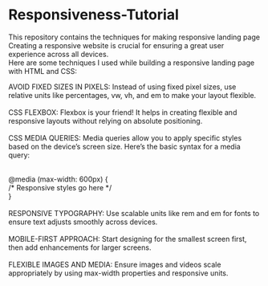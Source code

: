 # Responsiveness-Tutorial
This repository contains the techniques for making responsive landing page 
<br>
Creating a responsive website is crucial for ensuring a great user experience across all devices. 
<br>
Here are some techniques I used while building a responsive landing page with HTML and CSS:
<br>

AVOID FIXED SIZES IN PIXELS: Instead of using fixed pixel sizes, use relative units like percentages, vw, vh, and em to make your layout flexible.
<br>
<br>
CSS FLEXBOX: Flexbox is your friend! It helps in creating flexible and responsive layouts without relying on absolute positioning.
<br>
<br>
CSS MEDIA QUERIES: Media queries allow you to apply specific styles based on the device’s screen size. Here’s the basic syntax for a media query:
<br>
<br>

@media (max-width: 600px) {
    <br>
  /* Responsive styles go here */
  <br>
}
<br>
<br>
RESPONSIVE TYPOGRAPHY: Use scalable units like rem and em for fonts to ensure text adjusts smoothly across devices.
<br>
<br>
MOBILE-FIRST APPROACH: Start designing for the smallest screen first, then add enhancements for larger screens.
<br>
<br>
FLEXIBLE IMAGES AND MEDIA: Ensure images and videos scale appropriately by using max-width properties and responsive units.
<br>
<br>